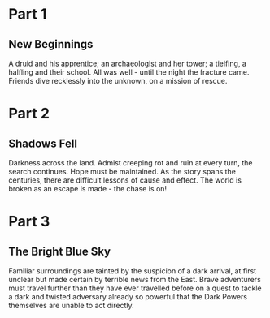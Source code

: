 # Part 1
## New Beginnings

A druid and his apprentice; an archaeologist and her tower; a tielfing, a halfling and their school. All was well - until the night the fracture came. Friends dive recklessly into the unknown, on a mission of rescue.



# Part 2
## Shadows Fell

Darkness across the land. Admist creeping rot and ruin at every turn, the search continues. Hope must be maintained. As the story spans the centuries, there are difficult lessons of cause and effect. The world is broken as an escape is made - the chase is on!



# Part 3
## The Bright Blue Sky

Familiar surroundings are tainted by the suspicion of a dark arrival, at first unclear but made certain by terrible news from the East. Brave adventurers must travel further than they have ever travelled before on a quest to tackle a dark and twisted adversary already so powerful that the Dark Powers themselves are unable to act directly.
